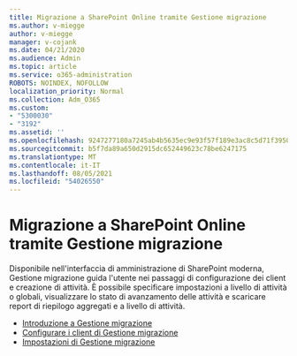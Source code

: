 ```yaml
---
title: Migrazione a SharePoint Online tramite Gestione migrazione
ms.author: v-miegge
author: v-miegge
manager: v-cojank
ms.date: 04/21/2020
ms.audience: Admin
ms.topic: article
ms.service: o365-administration
ROBOTS: NOINDEX, NOFOLLOW
localization_priority: Normal
ms.collection: Adm_O365
ms.custom:
- "5300030"
- "3192"
ms.assetid: ''
ms.openlocfilehash: 9247277180a7245ab4b5635ec9e93f57f189e3ac8c5d71f39505616ff4cf0603
ms.sourcegitcommit: b5f7da89a650d2915dc652449623c78be6247175
ms.translationtype: MT
ms.contentlocale: it-IT
ms.lasthandoff: 08/05/2021
ms.locfileid: "54026550"
---
```

# <a name="migrating-to-sharepoint-online-via-migration-manager"></a>Migrazione a SharePoint Online tramite Gestione migrazione

Disponibile nell'interfaccia di amministrazione di SharePoint moderna, Gestione migrazione guida l'utente nei passaggi di configurazione dei client e creazione di attività. È possibile specificare impostazioni a livello di attività o globali, visualizzare lo stato di avanzamento delle attività e scaricare report di riepilogo aggregati e a livello di attività.

* [Introduzione a Gestione migrazione](https://docs.microsoft.com/sharepointmigration/mm-get-started)
* [Configurare i client di Gestione migrazione](https://docs.microsoft.com/sharepointmigration/mm-setup-clients)
* [Impostazioni di Gestione migrazione](https://docs.microsoft.com/sharepointmigration/mm-settings)